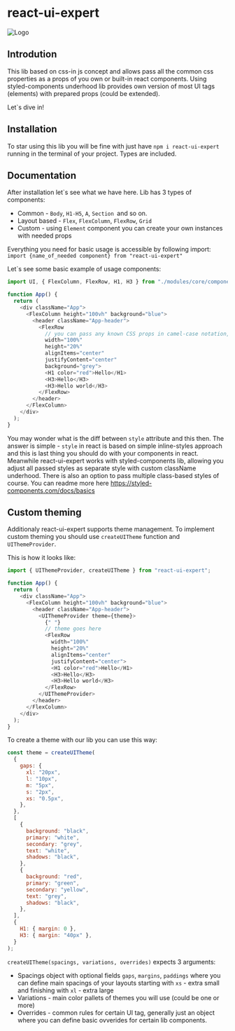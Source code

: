 # react-ui-expert

![Logo](https://res.cloudinary.com/df0rs0jdj/image/upload/v1698666652/npm/react-ui-expert-logo.svg)

## Introdution

This lib based on css-in js concept and allows pass all the common css properties as a props of you own or built-in react components. Using styled-components underhood lib provides own version of most UI tags (elements) with prepared props (could be extended).

Let`s dive in!

## Installation

To star using this lib you will be fine with just have `npm i react-ui-expert` running in the terminal of your project. Types are included.

## Documentation

After installation let`s see what we have here. Lib has 3 types of components:

- Common - `Body`, `H1-H5`, `A`, `Section `and so on.
- Layout based - `Flex`, `FlexColumn`, `FlexRow`, `Grid`
- Custom - using `Element` component you can create your own instances with needed props

Everything you need for basic usage is accessible by following import:
`import {name_of_needed component} from "react-ui-expert"`

Let`s see some basic example of usage components:

```javascript
import UI, { FlexColumn, FlexRow, H1, H3 } from "./modules/core/components/All";

function App() {
  return (
    <div className="App">
      <FlexColumn height="100vh" background="blue">
        <header className="App-header">
          <FlexRow
            // you can pass any known CSS props in camel-case notation, it`s typizated
            width="100%"
            height="20%"
            alignItems="center"
            justifyContent="center"
            background="grey">
            <H1 color="red">Hello</H1>
            <H3>Hello</H3>
            <H3>Hello world</H3>
          </FlexRow>
        </header>
      </FlexColumn>
    </div>
  );
}
```

You may wonder what is the diff between `style` attribute and this then. The answer is simple - `style` in react is based on simple inline-styles approach and this is last thing you should do with your components in react.
Meanwhile react-ui-expert works with styled-components lib, allowing you adjust all passed styles as separate style with custom className underhood. There is also an option to pass multiple class-based styles of course. You can readme more here https://styled-components.com/docs/basics

## Custom theming

Additionaly react-ui-expert supports theme management. To implement custom theming you should use `createUITheme` function and `UIThemeProvider`.

This is how it looks like:

```javascript
import { UIThemeProvider, createUITheme } from "react-ui-expert";

function App() {
  return (
    <div className="App">
      <FlexColumn height="100vh" background="blue">
        <header className="App-header">
          <UIThemeProvider theme={theme}>
            {" "}
            // theme goes here
            <FlexRow
              width="100%"
              height="20%"
              alignItems="center"
              justifyContent="center">
              <H1 color="red">Hello</H1>
              <H3>Hello</H3>
              <H3>Hello world</H3>
            </FlexRow>
          </UIThemeProvider>
        </header>
      </FlexColumn>
    </div>
  );
}
```

To create a theme with our lib you can use this way:

```javascript
const theme = createUITheme(
  {
    gaps: {
      xl: "20px",
      l: "10px",
      m: "5px",
      s: "2px",
      xs: "0.5px",
    },
  },
  [
    {
      background: "black",
      primary: "white",
      secondary: "grey",
      text: "white",
      shadows: "black",
    },
    {
      background: "red",
      primary: "green",
      secondary: "yellow",
      text: "grey",
      shadows: "black",
    },
  ],
  {
    H1: { margin: 0 },
    H3: { margin: "40px" },
  }
);
```

`createUITheme(spacings, variations, overrides)` expects 3 arguments:

- Spacings object with optional fields `gaps`, `margins`, `paddings` where you can define main spacings of your layouts starting with `xs` - extra small and finishing with `xl` - extra large
- Variations - main color pallets of themes you will use (could be one or more)
- Overrides - common rules for certain UI tag, generally just an object where you can define basic ovverides for certain lib components.
